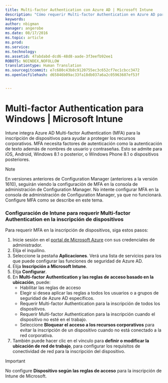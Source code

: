 ```yaml
---
title: Multi-factor Authentication con Azure AD | Microsoft Intune
description: "Cómo requerir Multi-factor Authentication en Azure AD para la inscripción de dispositivos."
keywords: 
author: nbigman
manager: angerobe
ms.date: 08/17/2016
ms.topic: article
ms.prod: 
ms.service: 
ms.technology: 
ms.assetid: 47abdabd-dcd6-48d8-aade-3f3eefb92ee1
ROBOTS: NOINDEX,NOFOLLOW
translationtype: Human Translation
ms.sourcegitcommit: e7c680c43b8c9120755ec3c652cf7ec1cbcc3472
ms.openlocfilehash: d65846b09ac33fa18db037a6a2c05963607ef53f


---
```


# Multi-factor Authentication para Windows | Microsoft Intune

Intune integra Azure AD Multi-factor Authentication (MFA) para la inscripción de dispositivos para ayudar a proteger los recursos corporativos. MFA necesita factores de autenticación como la autenticación de texto además de nombres de usuario y contraseñas. Esto se admite para iOS, Android, Windows 8.1 o posterior, o Windows Phone 8.1 o dispositivos posteriores.

> [!NOTE]
>
> En versiones anteriores de Configuration Manager (anteriores a la versión 1610), seguirán viendo la configuración de MFA en la consola de administración de Configuration Manager. No intente configurar MFA en la consola de administración de Configuration Manager, ya que no funcionará. Configure MFA como se describe en este tema.

### Configuración de Intune para requerir Multi-factor Authentication en la inscripción de dispositivos
Para requerir MFA en la inscripción de dispositivos, siga estos pasos:

1. Inicie sesión en el [portal de Microsoft Azure](https://manage.windowsazure.com) con sus credenciales de administrador.
2. Elija el inquilino.
2. Seleccione la pestaña **Aplicaciones**. Verá una lista de servicios para los que puede configurar las funciones de seguridad de Azure AD.
3. Elija **Inscripción a Microsoft Intune**.
4. Elija **Configurar**. 
5. En **Multi-factor Authentication y las reglas de acceso basado en la ubicación**, puede:
    -  Habilitar las reglas de acceso
    -  Elegir si desea aplicar las reglas a todos los usuarios o a grupos de seguridad de Azure AD específicos.
    -  Requerir Multi-factor Authentication para la inscripción de todos los dispositivos.
    -  Requerir Multi-factor Authentication para la inscripción cuando el dispositivo no esté en el trabajo.
    -  Seleccione **Bloquear el acceso a los recursos corporativos** para evitar la inscripción de un dispositivo cuando no está conectado a la red corporativa. 
4. También puede hacer clic en el vínculo para **definir o modificar la ubicación de red de trabajo**, para configurar los requisitos de conectividad de red para la inscripción del dispositivo.
> [!IMPORTANT]
> 
> No configure **Dispositivo según las reglas de acceso** para la inscripción de Intune de Microsoft.



<!--HONumber=Aug16_HO4-->


